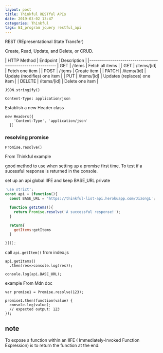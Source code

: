 ```yaml
---
layout: post
title: Thinkful RESTful APIs
date: 2019-03-02 13:47
categories: Thinkful
tags: EI_program jquery restful_api
---
```


REST (REpresentational State Transfer)

Create, Read, Update, and Delete, or CRUD.


| HTTP Method | Endpoint      | Description                  |
|-------------------------------------------------------------
| GET         | /items        | Fetch all items              |
| GET         | /items/[id]   | Fetch one item               |
| POST        | /items        | Create item                  |
| PATCH       | /items/[id]   | Update (modifies) one item   |
| PUT         | /items/[id]   | Updates (replaces) one item  |
| DELETE      | /items/[id]   | Delete one item              |


`JSON.stringify()`

`Content-Type: application/json`   

Establish a new Header class
```
new Headers({
    'Content-Type', 'application/json'
  })
```

### resolving promise

`Promise.resolve()`

From Thinkful example

good method to use when setting up a promise first time. To test if a sucessful response is returned
in the console.


set up an api global IIFE and keep BASE_URL private
```javascript
'use strict';
const api = (function(){
  const BASE_URL = 'https://thinkful-list-api.herokuapp.com/JizongL';

  function getItems(){
    return Promise.resolve('A successful response!');
  }

  return{
    getItems:getItems
  }

}());
```

call `api.getItem()` from index.js

```
api.getItems()
  .then(res=>console.log(res));

console.log(api.BASE_URL);  

```



example From Mdn doc
```
var promise1 = Promise.resolve(123);

promise1.then(function(value) {
  console.log(value);
  // expected output: 123
});

```


## note
To expose a function within an IIFE ( Immediately-Invoked Function Expression) is to return the function at the end.
